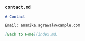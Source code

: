 ### `contact.md`
```markdown
# Contact

Email: anamika.agrawal@example.com

[Back to Home](index.md)
```
